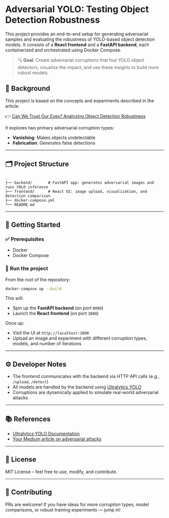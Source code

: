 # Adversarial YOLO: Testing Object Detection Robustness

This project provides an end-to-end setup for generating adversarial samples and evaluating the robustness of YOLO-based object detection models. It consists of a **React frontend** and a **FastAPI backend**, each containerized and orchestrated using Docker Compose.

> 🔍 **Goal**: Create adversarial corruptions that fool YOLO object detectors, visualize the impact, and use these insights to build more robust models.

## 🧠 Background

This project is based on the concepts and experiments described in the article:

👉 [Can We Trust Our Eyes? Analyzing Object Detection Robustness](https://medium.com/python-in-plain-english/can-we-trust-our-eyes-analyzing-object-detection-robustness-7e9b1969471e)

It explores two primary adversarial corruption types:
- **Vanishing**: Makes objects undetectable
- **Fabrication**: Generates false detections

---

## 🗂️ Project Structure

```
.
├── backend/       # FastAPI app: generates adversarial images and runs YOLO inference
├── frontend/      # React UI: image upload, visualization, and detection comparison
├── docker-compose.yml
└── README.md
```

---

## 🚀 Getting Started

### ✅ Prerequisites

- Docker
- Docker Compose

### 🐳 Run the project

From the root of the repository:

```bash
docker-compose up --build
```

This will:
- Spin up the **FastAPI backend** (on port `8000`)
- Launch the **React frontend** (on port `3000`)

Once up:
- Visit the UI at `http://localhost:3000`
- Upload an image and experiment with different corruption types, models, and number of iterations

---

## ⚙️ Developer Notes

- The frontend communicates with the backend via HTTP API calls (e.g., `/upload`, `/detect`)
- All models are handled by the backend using [Ultralytics YOLO](https://github.com/ultralytics/ultralytics)
- Corruptions are dynamically applied to simulate real-world adversarial attacks

---

## 📚 References

- [Ultralytics YOLO Documentation](https://docs.ultralytics.com)
- [Your Medium article on adversarial attacks](https://medium.com/python-in-plain-english/can-we-trust-our-eyes-analyzing-object-detection-robustness-7e9b1969471e)

---

## 📌 License

MIT License – feel free to use, modify, and contribute.

---

## 🤝 Contributing

PRs are welcome! If you have ideas for more corruption types, model comparisons, or robust training experiments — jump in!